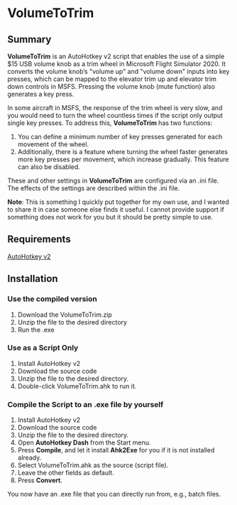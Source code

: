 # VolumeToTrim

## Summary

**VolumeToTrim** is an AutoHotkey v2 script that enables the use of a simple $15 USB volume knob as a trim wheel in Microsoft Flight Simulator 2020. It converts the volume knob’s "volume up" and "volume down" inputs into key presses, which can be mapped to the elevator trim up and elevator trim down controls in MSFS. Pressing the volume knob (mute function) also generates a key press. 

In some aircraft in MSFS, the response of the trim wheel is very slow, and you would need to turn the wheel countless times if the script only output single key presses. To address this, **VolumeToTrim** has two functions:
1. You can define a minimum number of key presses generated for each movement of the wheel.
2. Additionally, there is a feature where turning the wheel faster generates more key presses per movement, which increase gradually. This feature can also be disabled.

These and other settings in **VolumeToTrim** are configured via an .ini file. The effects of the settings are described within the .ini file.

**Note**: This is something I quickly put together for my own use, and I wanted to share it in case someone else finds it useful. I cannot provide support if something does not work for you but it should be pretty simple to use.

## Requirements

[AutoHotkey v2](https://www.autohotkey.com/)

## Installation 

### Use the compiled version

1. Download the VolumeToTrim.zip
2. Unzip the file to the desired directory
3. Run the .exe

### Use as a Script Only

1. Install AutoHotkey v2 
2. Download the source code
3. Unzip the file to the desired directory.
4. Double-click VolumeToTrim.ahk to run it.

### Compile the Script to an .exe file by yourself

1. Install AutoHotkey v2 
2. Download the source code
3. Unzip the file to the desired directory.
4. Open **AutoHotkey Dash** from the Start menu.
5. Press **Compile**, and let it install **Ahk2Exe** for you if it is not installed already.
6. Select VolumeToTrim.ahk as the source (script file).
7. Leave the other fields as default.
8. Press **Convert**.

You now have an .exe file that you can directly run from, e.g., batch files.
